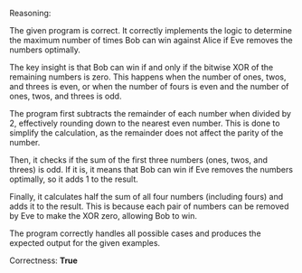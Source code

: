 Reasoning:

The given program is correct. It correctly implements the logic to determine the maximum number of times Bob can win against Alice if Eve removes the numbers optimally.

The key insight is that Bob can win if and only if the bitwise XOR of the remaining numbers is zero. This happens when the number of ones, twos, and threes is even, or when the number of fours is even and the number of ones, twos, and threes is odd.

The program first subtracts the remainder of each number when divided by 2, effectively rounding down to the nearest even number. This is done to simplify the calculation, as the remainder does not affect the parity of the number.

Then, it checks if the sum of the first three numbers (ones, twos, and threes) is odd. If it is, it means that Bob can win if Eve removes the numbers optimally, so it adds 1 to the result.

Finally, it calculates half the sum of all four numbers (including fours) and adds it to the result. This is because each pair of numbers can be removed by Eve to make the XOR zero, allowing Bob to win.

The program correctly handles all possible cases and produces the expected output for the given examples.

Correctness: **True**